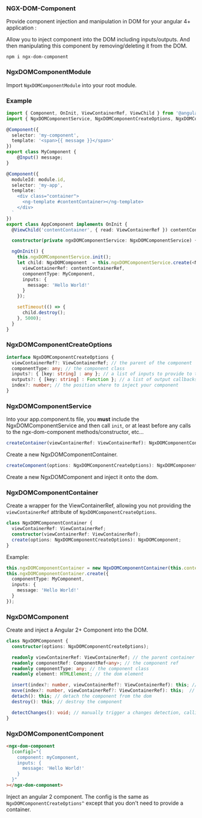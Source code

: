 ### NGX-DOM-Component

Provide component injection and manipulation in DOM for your angular 4+ application :

Allow you to inject component into the DOM including inputs/outputs. And then manipulating this component by removing/deleting it from the DOM.

```
npm i ngx-dom-component
```

### NgxDOMComponentModule

Import `NgxDOMComponentModule` into your root module.

### Example
```ts
import { Component, OnInit, ViewContainerRef, ViewChild } from '@angular/core'
import { NgxDOMComponentService, NgxDOMComponentCreateOptions, NgxDOMComponent } from 'ngx-dom-component';

@Component({
  selector: 'my-component',
  template: '<span>{{ message }}</span>'
})
export class MyComponent {
    @Input() message;
}

@Component({
  moduleId: module.id,
  selector: 'my-app',
  template: `
    <div class="container">
      <ng-template #contentContainer></ng-template>
    </div>
  `
})
export class AppComponent implements OnInit {
  @ViewChild('contentContainer', { read: ViewContainerRef }) contentContainerRef: ViewContainerRef;

  constructor(private ngxDOMComponentService: NgxDOMComponentService) {}

  ngOnInit() {
    this.ngxDOMComponentService.init();
    let child: NgxDOMComponent  = this.ngxDOMComponentService.create(<NgxDOMComponentCreateOptions>{
      viewContainerRef: contentContainerRef,
      componentType: MyComponent,
      inputs: {
        message: 'Hello World!'
      }
    });

    setTimeout(() => {
      child.destroy();
    }, 5000);
  }
}
```

### NgxDOMComponentCreateOptions
```ts
interface NgxDOMComponentCreateOptions {
  viewContainerRef?: ViewContainerRef; // the parent of the component
  componentType: any; // the component class
  inputs?: { [key: string] : any }; // a list of inputs to provide to the component @Input
  outputs?: { [key: string] : Function }; // a list of output callbacks to provide to link with the component @Output
  index?: number; // the position where to inject your component
}
```

### NgxDOMComponentService

Into your app.component.ts file, you **must** include the NgxDOMComponentService and then call `init`, or at least before any calls to the ngx-dom-component methods/constructor, etc...

```ts
createContainer(viewContainerRef: ViewContainerRef): NgxDOMComponentContainer;
```
Create a new NgxDOMComponentContainer.

```ts
createComponent(options: NgxDOMComponentCreateOptions): NgxDOMComponent;
```
Create a new NgxDOMComponent and inject it onto the dom.

### NgxDOMComponentContainer
Create a wrapper for the ViewContainerRef, allowing you not providing the `viewContainerRef` attribute of `NgxDOMComponentCreateOptions`.
```ts
class NgxDOMComponentContainer {
  viewContainerRef: ViewContainerRef;
  constructor(viewContainerRef: ViewContainerRef);
  create(options: NgxDOMComponentCreateOptions): NgxDOMComponent;
}
```
Example:
```ts
this.ngxDOMComponentContainer = new NgxDOMComponentContainer(this.contentContainerRef);
this.ngxDOMComponentContainer.create({
  componentType: MyComponent,
  inputs: {
    message: 'Hello World!'
  }
});
```

### NgxDOMComponent
Create and inject a Angular 2+ Component into the DOM.
```ts
class NgxDOMComponent {
  constructor(options: NgxDOMComponentCreateOptions);

  readonly viewContainerRef: ViewContainerRef; // the parent container
  readonly componentRef: ComponentRef<any>; // the component ref
  readonly componentType: any; // the component class
  readonly element: HTMLElement; // the dom element

  insert(index?: number, viewContainerRef?: ViewContainerRef): this; // insert the component at a specific index in viewContainerRef
  move(index?: number, viewContainerRef?: ViewContainerRef): this;  // move the component at a specific index in viewContainerRef
  detach(): this; // detach the component from the dom
  destroy(): this; // destroy the component

  detectChanges(): void; // manually trigger a changes detection, calling ngOnChanges if some elements changed
}
```

### NgxDOMComponentComponent
```html
<ngx-dom-component
  [config]="{
    component: myComponent,
    inputs: {
      message: 'Hello World!'
    }
  }"
></ngx-dom-component>
```
Inject an angular 2 component. The config is the same as `NgxDOMComponentCreateOptions^` except that you don't need to provide a container.

